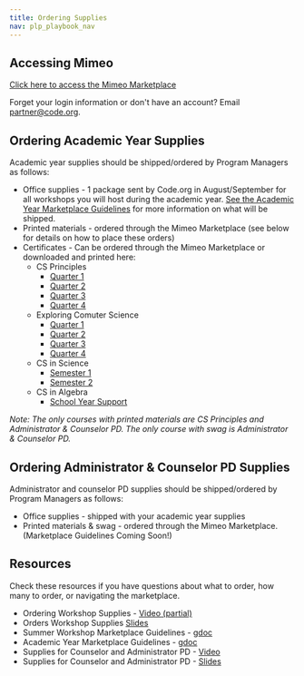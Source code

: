 ```yaml
---
title: Ordering Supplies
nav: plp_playbook_nav
---
```


<a id="top"></a>

## Accessing Mimeo

[Click here to access the Mimeo Marketplace](https://marketplace.mimeo.com/codeorgworkshop)

Forget your login information or don't have an account? Email partner@code.org.

## Ordering Academic Year Supplies
Academic year supplies should be shipped/ordered by Program Managers as follows:

- Office supplies - 1 package sent by Code.org in August/September for all workshops you will host during the academic year. [See the Academic Year Marketplace Guidelines](https://docs.google.com/document/d/1O4NBCeL5M_waCiz-FFfUmnd2FlK0yJxckgrVufjhHJc/edit) for more information on what will be shipped.
- Printed materials - ordered through the Mimeo Marketplace (see below for details on how to place these orders)
- Certificates - Can be ordered through the Mimeo Marketplace or downloaded and printed here:
	- CS Principles
		- [Quarter 1](/files/CSP-Q1.pdf)
		- [Quarter 2](/files/CSP-Q2.pdf)
		- [Quarter 3](/files/CSP-Q3.pdf)
		- [Quarter 4](/files/CSP-Q4.pdf)
	- Exploring Comuter Science
		- [Quarter 1](/files/ECS-Q1.pdf)
		- [Quarter 2](/files/ECS-Q2.pdf)
		- [Quarter 3](/files/ECS-Q3.pdf)
		- [Quarter 4](/files/ECS-Q4.pdf)
	- CS in Science 
		- [Semester 1](/files/CSINS-S1.pdf)
		- [Semester 2](/files/CSINS-S2.pdf)
	- CS in Algebra 
		- [School Year Support](/files/CSINA-SY.pdf)

	




*Note: The only courses with printed materials are CS Principles and Administrator & Counselor PD. The only course with swag is Administrator & Counselor PD.*

## Ordering Administrator & Counselor PD Supplies
Administrator and counselor PD supplies should be shipped/ordered by Program Managers as follows:

- Office supplies - shipped with your academic year supplies
- Printed materials & swag - ordered through the Mimeo Marketplace. (Marketplace Guidelines Coming Soon!)


## Resources 

Check these resources if you have questions about what to order, how many to order, or navigating the marketplace.


- Ordering Workshop Supplies - [Video (partial)](http://videos.code.org/plp/supplies.mp4>)
- Orders Workshop Supplies [Slides](https://docs.google.com/presentation/d/1AtMDfpUClPUSa9Jz2nu27cXPELhGjc6UQY96j0Q43cc/edit#slide=id.gb846b8ce1_0_5)<br/>
- Summer Workshop Marketplace Guidelines - [gdoc](https://docs.google.com/document/d/1yFyDAWesYQGxSaQQpI06leuLxvhXEa8HOCKEpAkG-JI/edit)<br/>
- Academic Year Marketplace Guidelines - [gdoc](https://docs.google.com/document/d/1O4NBCeL5M_waCiz-FFfUmnd2FlK0yJxckgrVufjhHJc/edit)
- Supplies for Counselor and Administrator PD - [Video](http://videos.code.org/plp/counselor_administrator_supplies.mp4)
- Supplies for Counselor and Administrator PD - [Slides](https://docs.google.com/presentation/d/1RQeBL7rTcWnqzM48xNv8f1J3da5OVboekLJyw3_WeSk/edit#slide=id.gb846b8ce1_0_5)



